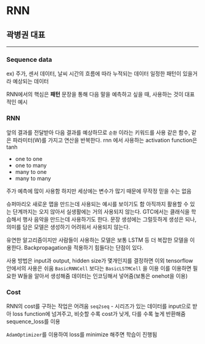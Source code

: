 # RNN
## 곽병권 대표 
--- 
### Sequence data
ex) 주가, 센서 데이터, 날씨
시간의 흐름에 따라 누적되는 데이터
일정한 패턴이 있을거라 예상되는 데이터

RNN에서의 핵심은 **패턴**
문장을 통해 다음 말을 예측하고 싶을 때, 사용하는 것이 대표적인 예시 

### RNN
앞의 결과를 전달받아 다음 결과를 예상하므로 `순환` 이라는 키워드를 사용
같은 함수, 같은 파라미터(W)를 가지고 연산을 반복한다.
rnn 에서 사용하는 activation function은 tanh

- one to one
- one to many
- many to one
- many to many

주가 예측에 많이 사용함 
하지만 세상에는 변수가 많기 때문에 무작정 믿을 수는 없음 

슈퍼마리오 새로운 맵을 만드는데 사용되는 예시를 보이기도 함
아직까지 활용할 수 있는 단계까지는 오지 않아서 실생활에는 거의 사용되지 않는다. 
GTC에서는 클래식을 학습해서 행사 음악을 만드는데 사용하기도 한다.
문장 생성에는 그럴듯하게 생성은 되나, 의미를 담은 모델은 생성하기 어려워서 사용되지 않는다. 

유연한 알고리즘이지만 사람들이 사용하는 모델은 보통 LSTM 등 더 복잡한 모델을 이용한다. 
Backpropagation을 적용하기 힘들다는 단점이 있다.

사용 방법은 input과 output, hidden size가 몇개인지를 결정하면 이외 tensorflow 안에서의 사용은 쉬움 
`BasicRNNCell` 보다는 `BasicLSTMCell` 을 이용 
이를 이용하면 필요한 W들을 알아서 생성해줌
데이터는 인코딩해서 넣어줌(보통은 onehot을 이용) 

### Cost
RNN의 cost를 구하는 작업은 어려움
`seq2seq` - 시리즈가 있는 데이터를 input으로 받아 loss function에 넘겨주고, 비슷할 수록 cost가 낮게, 다를 수록 높게 반환해줌 
sequence_loss를 이용

`AdamOptimizer`를 이용하여 loss를 minimize 해주면 학습이 진행됨 

